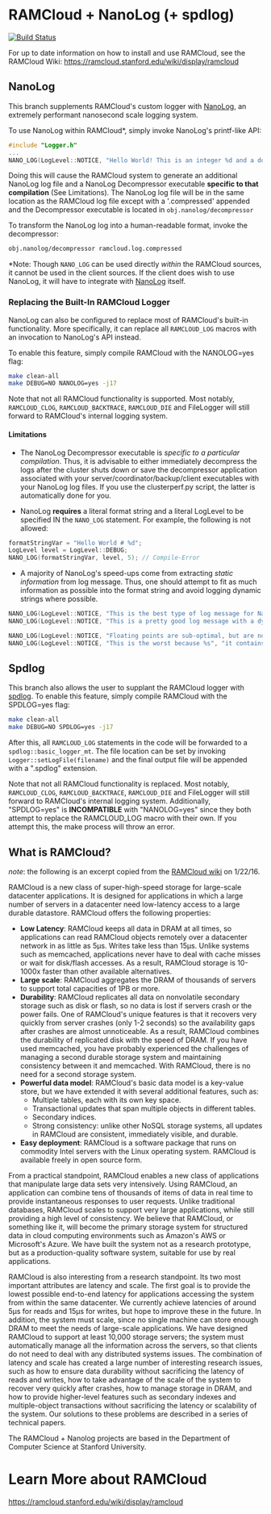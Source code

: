 # RAMCloud + NanoLog (+ spdlog)
[![Build Status](https://travis-ci.org/PlatformLab/RAMCloud.svg?branch=master)](https://travis-ci.org/PlatformLab/RAMCloud)

For up to date information on how to install and use RAMCloud, see the RAMCloud Wiki:
https://ramcloud.stanford.edu/wiki/display/ramcloud

## NanoLog
This branch supplements RAMCloud's custom logger with [NanoLog](https://github.com/PlatformLab/NanoLog), an extremely performant nanosecond scale logging system.

To use NanoLog within RAMCloud*, simply invoke NanoLog's printf-like API:
```cpp
#include "Logger.h"
...
NANO_LOG(LogLevel::NOTICE, "Hello World! This is an integer %d and a double %lf\r\n", 1, 2.0);
```

Doing this will cause the RAMCloud system to generate an additional NanoLog log file and a NanoLog Decompressor executable **specific to that compilation** (See Limitations). The NanoLog log file will be in the same location as the RAMCloud log file except with a '.compressed' appended and the Decompressor executable is located in `obj.nanolog/decompressor`

To transform the NanoLog log into a human-readable format, invoke the decompressor:
```bash
obj.nanolog/decompressor ramcloud.log.compressed
```
*Note: Though ```NANO_LOG``` can be used directly _within_ the RAMCloud sources, it cannot be used in the client sources. If the client does wish to use NanoLog, it will have to integrate with [NanoLog](https://github.com/PlatformLab/NanoLog) itself.

### Replacing the Built-In RAMCloud Logger
NanoLog can also be configured to replace most of RAMCloud's built-in functionality. More specifically, it can replace all ```RAMCLOUD_LOG``` macros with an invocation to NanoLog's API instead.

To enable this feature, simply compile RAMCloud with the NANOLOG=yes flag:
```bash
make clean-all
make DEBUG=NO NANOLOG=yes -j17
```

Note that not all RAMCloud functionality is supported. Most notably, ```RAMCLOUD_CLOG```, ```RAMCLOUD_BACKTRACE```, ```RAMCLOUD_DIE``` and FileLogger will still forward to RAMCloud's internal logging system.

#### Limitations
- The NanoLog Decompressor executable is *specific to a particular compilation*. Thus, it is advisable to either immediately decompress the logs after the cluster shuts down or save the decompressor application associated with your server/coordinator/backup/client executables with your NanoLog log files. If you use the clusterperf.py script, the latter is automatically done for you.


- NanoLog **requires** a literal format string and a literal LogLevel to be specified IN the ```NANO_LOG``` statement. For example, the following is not allowed:

```cpp
formatStringVar = "Hello World # %d";
LogLevel level = LogLevel::DEBUG;
NANO_LOG(formatStringVar, level, 5); // Compile-Error
```


- A majority of NanoLog's speed-ups come from extracting *static information* from log message. Thus, one should attempt to fit as much information as possible into the format string and avoid logging dynamic strings where possible.

```cpp
NANO_LOG(LogLevel::NOTICE, "This is the best type of log message for NanoLog! It contains no arguments!");
NANO_LOG(LogLevel::NOTICE, "This is a pretty good log message with a dynamic integer %d", number);

NANO_LOG(LogLevel::NOTICE, "Floating points are sub-optimal, but are not bad %lf% of the time", 0.50);
NANO_LOG(LogLevel::NOTICE, "This is the worst because %s", "it contains a long string argument");
```

## Spdlog
This branch also allows the user to supplant the RAMCloud logger with [spdlog](https://github.com/gabime/spdlog). To enable this feature, simply compile RAMCloud with the SPDLOG=yes flag:

```bash
make clean-all
make DEBUG=NO SPDLOG=yes -j17
```

After this, all ```RAMCLOUD_LOG``` statements in the code will be forwarded to a ```spdlog::basic_logger_mt```. The file location can be set by invoking ```Logger::setLogFile(filename)``` and the final output file will be appended with a ".spdlog" extension.

Note that not all RAMCloud functionality is replaced. Most notably, ```RAMCLOUD_CLOG```, ```RAMCLOUD_BACKTRACE```, ```RAMCLOUD_DIE``` and FileLogger will still forward to RAMCloud's internal logging system. Additionally, "SPDLOG=yes" is **INCOMPATIBLE** with "NANOLOG=yes" since they both attempt to replace the RAMCLOUD_LOG macro with their own. If you attempt this, the make process will throw an error.

## What is RAMCloud?
*note*: the following is an excerpt copied from the [RAMCloud wiki](https://ramcloud.stanford.edu/wiki/display/ramcloud)  on 1/22/16.

RAMCloud is a new class of super-high-speed storage for large-scale datacenter applications. It is designed for applications in which a large number of servers in a datacenter need low-latency access to a large durable datastore. RAMCloud offers the following properties:
- **Low Latency**: RAMCloud keeps all data in DRAM at all times, so applications can read RAMCloud objects remotely over a datacenter network in as little as 5μs. Writes take less than 15μs. Unlike systems such as memcached, applications never have to deal with cache misses or wait for disk/flash accesses. As a result, RAMCloud storage is 10-1000x faster than other available alternatives.
- **Large scale**: RAMCloud aggregates the DRAM of thousands of servers to support total capacities of 1PB or more.
- **Durability**: RAMCloud replicates all data on nonvolatile secondary storage such as disk or flash, so no data is lost if servers crash or the power fails. One of RAMCloud's unique features is that it recovers very quickly from server crashes (only 1-2 seconds) so the availability gaps after crashes are almost unnoticeable. As a result, RAMCloud combines the durability of replicated disk with the speed of DRAM. If you have used memcached, you have probably experienced the challenges of managing a second durable storage system and maintaining consistency between it and memcached. With RAMCloud, there is no need for a second storage system.
- **Powerful data model**: RAMCloud's basic data model is a key-value store, but we have extended it with several additional features, such as:
  - Multiple tables, each with its own key space.
  - Transactional updates that span multiple objects in different tables.
  - Secondary indices.
  - Strong consistency: unlike other NoSQL storage systems, all updates in RAMCloud are consistent, immediately visible, and durable.
- **Easy deployment**: RAMCloud is a software package that runs on commodity Intel servers with the Linux operating system. RAMCloud is available freely in open source form.

From a practical standpoint, RAMCloud enables a new class of applications that manipulate large data sets very intensively. Using RAMCloud, an application can combine tens of thousands of items of data in real time to provide instantaneous responses to user requests.  Unlike traditional databases, RAMCloud scales to support very large applications, while still providing a high level of consistency. We believe that RAMCloud, or something like it, will become the primary storage system for structured data in cloud computing environments such as Amazon's AWS or Microsoft's Azure. We have built the system not as a research prototype, but as a production-quality software system, suitable for use by real applications.

RAMCloud is also interesting from a research standpoint. Its two most important attributes are latency and scale. The first goal is to provide the lowest possible end-to-end latency for applications accessing the system from within the same datacenter. We currently achieve latencies of around 5μs for reads and 15μs for writes, but hope to improve these in the future. In addition, the system must scale, since no single machine can store enough DRAM to meet the needs of large-scale applications. We have designed RAMCloud to support at least 10,000 storage servers; the system must automatically manage all the information across the servers, so that clients do not need to deal with any distributed systems issues. The combination of latency and scale has created a large number of interesting research issues, such as how to ensure data durability without sacrificing the latency of reads and writes, how to take advantage of the scale of the system to recover very quickly after crashes, how to manage storage in DRAM, and how to provide higher-level features such as secondary indexes and multiple-object transactions without sacrificing the latency or scalability of the system. Our solutions to these problems are described in a series of technical papers.

The RAMCloud + Nanolog projects are based in the Department of Computer Science at Stanford University.

# Learn More about RAMCloud
https://ramcloud.stanford.edu/wiki/display/ramcloud